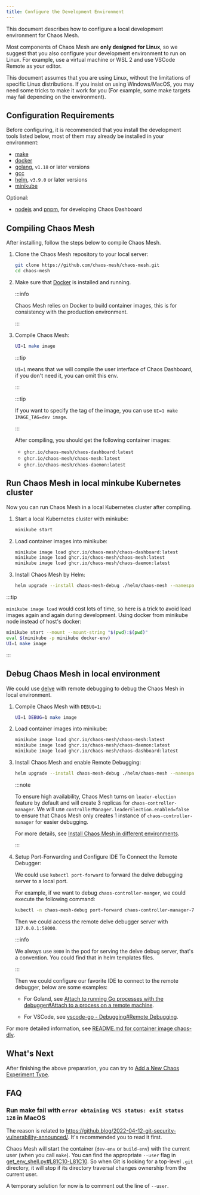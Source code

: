 ```yaml
---
title: Configure the Development Environment
---
```


This document describes how to configure a local development environment for Chaos Mesh.

Most components of Chaos Mesh are **only designed for Linux**, so we suggest that you also configure your development environment to run on Linux. For example, use a virtual machine or WSL 2 and use VSCode Remote as your editor.

This document assumes that you are using Linux, without the limitations of specific Linux distributions. If you insist on using Windows/MacOS, you may need some tricks to make it work for you (For example, some make targets may fail depending on the environment).

## Configuration Requirements

Before configuring, it is recommended that you install the development tools listed below, most of them may already be installed in your environment:

- [make](https://www.gnu.org/software/make/)
- [docker](https://docs.docker.com/install/)
- [golang](https://go.dev/doc/install), `v1.18` or later versions
- [gcc](https://gcc.gnu.org/)
- [helm](https://helm.sh/), `v3.9.0` or later versions
- [minikube](https://minikube.sigs.k8s.io/docs/start/)

Optional:

- [nodejs](https://nodejs.org/en/) and [pnpm](https://pnpm.io/), for developing Chaos Dashboard

## Compiling Chaos Mesh

After installing, follow the steps below to compile Chaos Mesh.

1. Clone the Chaos Mesh repository to your local server:

   ```bash
   git clone https://github.com/chaos-mesh/chaos-mesh.git
   cd chaos-mesh
   ```

2. Make sure that [Docker](https://docs.docker.com/install/) is installed and running.

   :::info

   Chaos Mesh relies on Docker to build container images, this is for consistency with the production environment.

   :::

3. Compile Chaos Mesh:

   ```bash
   UI=1 make image
   ```

   :::tip

   `UI=1` means that we will compile the user interface of Chaos Dashboard, if you don't need it, you can omit this env.

   :::

   :::tip

   If you want to specify the tag of the image, you can use `UI=1 make IMAGE_TAG=dev image`.

   :::

   After compiling, you should get the following container images:

   - `ghcr.io/chaos-mesh/chaos-dashboard:latest`
   - `ghcr.io/chaos-mesh/chaos-mesh:latest`
   - `ghcr.io/chaos-mesh/chaos-daemon:latest`

## Run Chaos Mesh in local minkube Kubernetes cluster

Now you can run Chaos Mesh in a local Kubernetes cluster after compiling.

1. Start a local Kubernetes cluster with minkube:

   ```bash
   minikube start
   ```

2. Load container images into minikube:

   ```bash
   minikube image load ghcr.io/chaos-mesh/chaos-dashboard:latest
   minikube image load ghcr.io/chaos-mesh/chaos-mesh:latest
   minikube image load ghcr.io/chaos-mesh/chaos-daemon:latest
   ```

3. Install Chaos Mesh by Helm:

   ```bash
   helm upgrade --install chaos-mesh-debug ./helm/chaos-mesh --namespace=chaos-mesh-debug --create-namespace
   ```

:::tip

`minikube image load` would cost lots of time, so here is a trick to avoid load images again and again during development. Using docker from minikube node instead of host's docker:

```bash
minikube start --mount --mount-string "$(pwd):$(pwd)"
eval $(minikube -p minikube docker-env)
UI=1 make image
```

:::

## Debug Chaos Mesh in local environment

We could use [delve](https://github.com/go-delve/delve) with remote debugging to debug the Chaos Mesh in local environment.

1. Compile Chaos Mesh with `DEBUG=1`:

   ```bash
   UI=1 DEBUG=1 make image
   ```

2. Load container images into minikube:

   ```bash
   minikube image load ghcr.io/chaos-mesh/chaos-mesh:latest
   minikube image load ghcr.io/chaos-mesh/chaos-daemon:latest
   minikube image load ghcr.io/chaos-mesh/chaos-dashboard:latest
   ```

3. Install Chaos Mesh and enable Remote Debugging:

   ```bash
   helm upgrade --install chaos-mesh-debug ./helm/chaos-mesh --namespace=chaos-mesh-debug --create-namespace --set chaosDlv.enable=true --set controllerManager.leaderElection.enabled=false
   ```

   :::note

   To ensure high availability, Chaos Mesh turns on `leader-election` feature by default and will create 3 replicas for `chaos-controller-manager`. We will use `controllerManager.leaderElection.enabled=false` to ensure that Chaos Mesh only creates 1 instance of `chaos-controller-manager` for easier debugging.

   For more details, see [Install Chaos Mesh in different environments](production-installation-using-helm.md#step-4-install-chaos-mesh-in-different-environments).

   :::

4. Setup Port-Forwarding and Configure IDE To Connect the Remote Debugger:

   We could use `kubectl port-forward` to forward the delve debugging server to a local port.

   For example, if we want to debug `chaos-controller-manger`, we could execute the following command:

   ```bash
   kubectl -n chaos-mesh-debug port-forward chaos-controller-manager-766dc8488d-7n5bq 58000:8000
   ```

   Then we could access the remote delve debugger server with `127.0.0.1:58000`.

   :::info

   We always use `8000` in the pod for serving the delve debug server, that's a convention. You could find that in helm templates files.

   :::

   Then we could configure our favorite IDE to connect to the remote debugger, below are some examples:

   - For Goland, see [Attach to running Go processes with the debugger#Attach to a process on a remote machine](https://www.jetbrains.com/help/go/attach-to-running-go-processes-with-debugger.html#attach-to-a-process-on-a-remote-machine).

   - For VSCode, see [vscode-go - Debugging#Remote Debugging](https://github.com/golang/vscode-go/blob/master/docs/debugging.md#remote-debugging).

For more detailed information, see [README.md for container image chaos-dlv](https://github.com/chaos-mesh/chaos-mesh/blob/master/images/chaos-dlv/README.md).

## What's Next

After finishing the above preparation, you can try to [Add a New Chaos Experiment Type](add-new-chaos-experiment-type.md).

## FAQ

### Run make fail with `error obtaining VCS status: exit status 128` in MacOS

The reason is related to https://github.blog/2022-04-12-git-security-vulnerability-announced/. It's recommended you to read it first.

Chaos Mesh will start the container (`dev-env` or `build-env`) with the current user (when you call `make`). You can find the appropriate `--user` flag in [get_env_shell.py#L81C10-L81C10](https://github.com/chaos-mesh/chaos-mesh/blob/813b650c02e0b065ae5c4707725c346929ab1847/build/get_env_shell.py#L81C10-L81C10). So when Git is looking for a top-level `.git` directory, it will stop if its directory traversal changes ownership from the current user.

A temporary solution for now is to comment out the line of `--user`.
